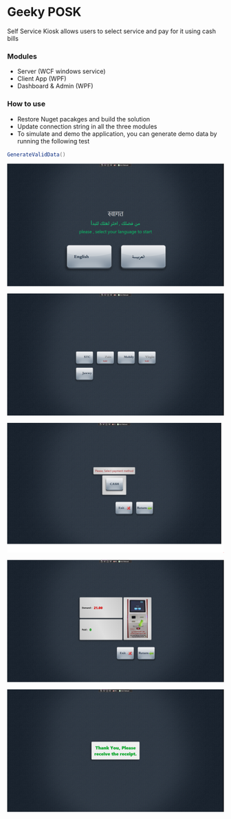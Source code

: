 # Geeky POSK

Self Service Kiosk allows users to select service and pay for it using cash bills

### Modules ####

* Server (WCF windows service)
* Client App (WPF)
* Dashboard & Admin (WPF)


### How to use ####

* Restore Nuget pacakges and build the solution
* Update connection string in all the three modules
* To simulate and demo the application, you can generate demo data by running the following test

```cs
GenerateValidData()
```

![Demo 01](screenshots/01.png)

![Demo 02](screenshots/02.png)

![Demo 03](screenshots/03.png)

![Demo 04](screenshots/04.png)

![Demo 05](screenshots/05.png)
